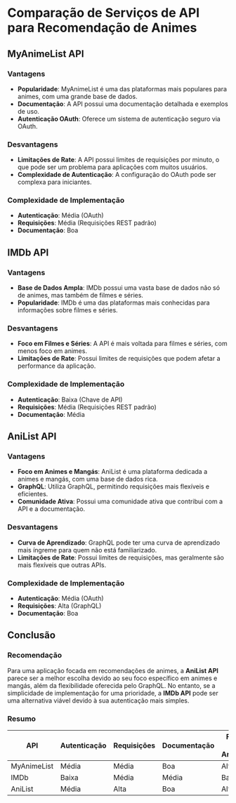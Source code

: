 # Comparação de Serviços de API para Recomendação de Animes

## MyAnimeList API

### Vantagens
- **Popularidade**: MyAnimeList é uma das plataformas mais populares para animes, com uma grande base de dados.
- **Documentação**: A API possui uma documentação detalhada e exemplos de uso.
- **Autenticação OAuth**: Oferece um sistema de autenticação seguro via OAuth.

### Desvantagens
- **Limitações de Rate**: A API possui limites de requisições por minuto, o que pode ser um problema para aplicações com muitos usuários.
- **Complexidade de Autenticação**: A configuração do OAuth pode ser complexa para iniciantes.

### Complexidade de Implementação
- **Autenticação**: Média (OAuth)
- **Requisições**: Média (Requisições REST padrão)
- **Documentação**: Boa

## IMDb API

### Vantagens
- **Base de Dados Ampla**: IMDb possui uma vasta base de dados não só de animes, mas também de filmes e séries.
- **Popularidade**: IMDb é uma das plataformas mais conhecidas para informações sobre filmes e séries.

### Desvantagens
- **Foco em Filmes e Séries**: A API é mais voltada para filmes e séries, com menos foco em animes.
- **Limitações de Rate**: Possui limites de requisições que podem afetar a performance da aplicação.

### Complexidade de Implementação
- **Autenticação**: Baixa (Chave de API)
- **Requisições**: Média (Requisições REST padrão)
- **Documentação**: Média

## AniList API

### Vantagens
- **Foco em Animes e Mangás**: AniList é uma plataforma dedicada a animes e mangás, com uma base de dados rica.
- **GraphQL**: Utiliza GraphQL, permitindo requisições mais flexíveis e eficientes.
- **Comunidade Ativa**: Possui uma comunidade ativa que contribui com a API e a documentação.

### Desvantagens
- **Curva de Aprendizado**: GraphQL pode ter uma curva de aprendizado mais íngreme para quem não está familiarizado.
- **Limitações de Rate**: Possui limites de requisições, mas geralmente são mais flexíveis que outras APIs.

### Complexidade de Implementação
- **Autenticação**: Média (OAuth)
- **Requisições**: Alta (GraphQL)
- **Documentação**: Boa

## Conclusão

### Recomendação
Para uma aplicação focada em recomendações de animes, a **AniList API** parece ser a melhor escolha devido ao seu foco específico em animes e mangás, além da flexibilidade oferecida pelo GraphQL. No entanto, se a simplicidade de implementação for uma prioridade, a **IMDb API** pode ser uma alternativa viável devido à sua autenticação mais simples.

### Resumo

| API            | Autenticação | Requisições | Documentação | Foco em Animes | Limitações de Rate |
|----------------|--------------|-------------|--------------|----------------|--------------------|
| MyAnimeList    | Média        | Média       | Boa          | Alta           | Sim                |
| IMDb           | Baixa        | Média       | Média        | Baixa          | Sim                |
| AniList        | Média        | Alta        | Boa          | Alta           | Sim                |
